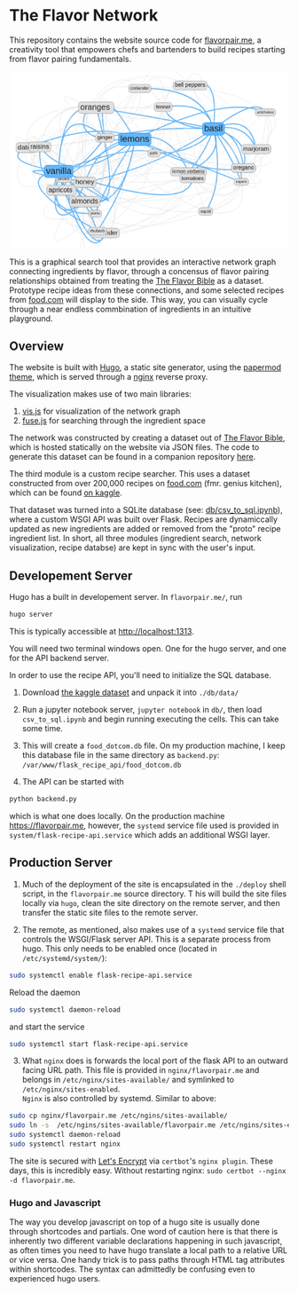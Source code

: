 # The Flavor Network

This repository contains the website source code for 
[flavorpair.me](https://flavorpair.me),
a creativity tool that empowers chefs and bartenders to build recipes starting from flavor pairing fundamentals.

![A network graph showing the interconnectivity of Lemon, Basil, and Vanilla with other ingredients](flavorpair.me/content/lemon-basil-vanilla.png)

This is a graphical search tool that provides an interactive network graph connecting ingredients by flavor, through a concensus of flavor pairing relationships obtained from treating the [The Flavor Bible](https://karenandandrew.com/books/the-flavor-bible/) as a dataset.  Prototype recipe ideas from these connections, and some selected recipes from 
[food.com](https://food.com) will display to the side.  This way, you can visually cycle through a near endless commbination of ingredients in an intuitive playground.

## Overview

The website is built with [Hugo](https://gohugo.io), a static site generator, using the 
[papermod theme](https://github.com/adityatelange/hugo-PaperMod/),
which is served through a [nginx](https://nginx) reverse proxy.

The visualization makes use of two main libraries: 

1. [vis.js](https://visjs.org) for visualization of the network graph
2. [fuse.js](https://www.fusejs.io/) for searching through the ingredient space

The network was constructed by creating a dataset out of [The Flavor Bible](https://karenandandrew.com/books/the-flavor-bible/), which is hosted statically on the website via JSON files.
The code to generate this dataset can be found in a companion repository [here](https://github.com/brege/flavor-project). 

The third module is a custom recipe searcher. This uses a dataset constructed from over 200,000 recipes on [food.com](https://food.com) (fmr. genius kitchen), which can be found [on kaggle](https://www.kaggle.com/datasets/shuyangli94/food-com-recipes-and-user-interactions).

That dataset was turned into a SQLite database (see: [db/csv_to_sql.ipynb](db/csv_to_sql.ipynb)), where a custom WSGI API was built over Flask.
Recipes are dynamiccally updated as new ingredients are added or removed from the "proto" recipe ingredient list.
In short, all three modules (ingredient search, network visualization, recipe databse) are kept in sync with the user's input.

## Developement Server

Hugo has a built in developement server.  In `flavorpair.me/`, run 
```bash
hugo server
``` 

This is typically accessible at [http://localhost:1313](http://localhost:1313).

You will need two terminal windows open.  One for the hugo server, and one for the API backend server.

In order to use the recipe API, you'll need to initialize the SQL database.

1. Download [the kaggle dataset](https://www.kaggle.com/datasets/shuyangli94/food-com-recipes-and-user-interactions) and unpack it into `./db/data/`

2. Run a jupyter notebook server, `jupyter notebook` in `db/`, then load `csv_to_sql.ipynb` and begin running executing the cells.  This can take some time.

3. This will create a `food_dotcom.db` file.  On my production machine, I keep this database file in the same directory as `backend.py`: `/var/www/flask_recipe_api/food_dotcom.db`

4. The API can be started with
``` bash
python backend.py
```
which is what one does locally.  On the production machine https://flavorpair.me, however, the `systemd` service file used is provided in `system/flask-recipe-api.service` which adds an additional WSGI layer.

## Production Server

1. Much of the deployment of the site is encapsulated in the `./deploy` shell script, in the `flavorpair.me` source directory. T
his will build the site files locally via `hugo`, clean the site directory on the remote server, and then transfer the static site files to the remote server. 

2. The remote, as mentioned, also makes use of a `systemd` service file that controls the WSGI/Flask server API.  This is a separate process from hugo.  This only needs to be enabled once (located in `/etc/systemd/system/`):
```bash
sudo systemctl enable flask-recipe-api.service
```
Reload the daemon
```bash
sudo systemctl daemon-reload
```
and start the service
```bash
sudo systemctl start flask-recipe-api.service
```
3. What `nginx` does is forwards the local port of the flask API to an outward facing URL path. 
This file is provided in `nginx/flavorpair.me` and belongs in `/etc/nginx/sites-available/` and symlinked to `/etc/nginx/sites-enabled`.  
`Nginx` is also controlled by systemd.
Similar to above:
```bash
sudo cp nginx/flavorpair.me /etc/ngins/sites-available/
sudo ln -s  /etc/ngins/sites-available/flavorpair.me /etc/ngins/sites-enabled/flavorpair.me
sudo systemctl daemon-reload
sudo systemctl restart nginx
```
The site is secured with [Let's Encrypt](https://letsencrypt.org) via `certbot`'s `nginx plugin`.  These days, this is incredibly easy. Without restarting nginx: `sudo certbot --nginx -d flavorpair.me`.

### Hugo and Javascript

The way you develop javascript on top of a hugo site is usually done through shortcodes and partials. 
One word of caution here is that there is inherently two different variable declarations happening in such javascript, as often times you need to have hugo translate a local path to a relative URL or vice versa. 
One handy trick is to pass paths through HTML tag attributes within shortcodes.
The syntax can admittedly be confusing even to experienced hugo users.



